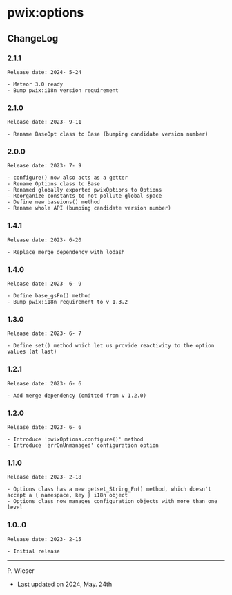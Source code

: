 # pwix:options

## ChangeLog

### 2.1.1

    Release date: 2024- 5-24

    - Meteor 3.0 ready
    - Bump pwix:i18n version requirement

### 2.1.0

    Release date: 2023- 9-11

    - Rename BaseOpt class to Base (bumping candidate version number)

### 2.0.0

    Release date: 2023- 7- 9

    - configure() now also acts as a getter
    - Rename Options class to Base
    - Renamed globally exported pwixOptions to Options
    - Reorganize constants to not pollute global space
    - Define new baseions() method
    - Rename whole API (bumping candidate version number)

### 1.4.1

    Release date: 2023- 6-20

    - Replace merge dependency with lodash

### 1.4.0

    Release date: 2023- 6- 9

    - Define base_gsFn() method
    - Bump pwix:i18n requirement to v 1.3.2

### 1.3.0

    Release date: 2023- 6- 7

    - Define set() method which let us provide reactivity to the option values (at last)

### 1.2.1

    Release date: 2023- 6- 6

    - Add merge dependency (omitted from v 1.2.0)

### 1.2.0

    Release date: 2023- 6- 6

    - Introduce 'pwixOptions.configure()' method
    - Introduce 'errOnUnmanaged' configuration option

### 1.1.0

    Release date: 2023- 2-18

    - Options class has a new getset_String_Fn() method, which doesn't accept a { namespace, key } i18n object
    - Options class now manages configuration objects with more than one level

### 1.0..0

    Release date: 2023- 2-15

    - Initial release

---
P. Wieser
- Last updated on 2024, May. 24th
